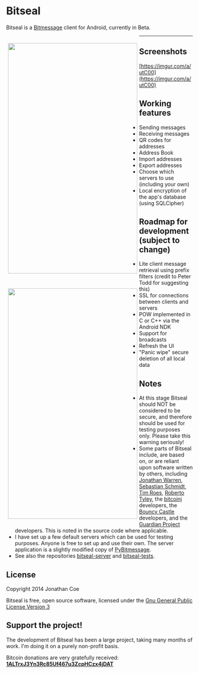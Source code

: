 Bitseal
=======

Bitseal is a [Bitmessage](https://bitmessage.org) client for Android, currently in Beta. 

<img src="https://i.imgur.com/45OuinZ.png" align="left" height="620" width="349" hspace="5" vspace="20">
<img src="https://i.imgur.com/R2xgeDW.png" align="left" height="620" width="349" hspace="5" vspace="20">

---------------
Screenshots
---------------
[https://imgur.com/a/utC00](https://imgur.com/a/utC00)


Working features
---------------
+ Sending messages
+ Receiving messages
+ QR codes for addresses
+ Address Book
+ Import addresses
+ Export addresses
+ Choose which servers to use (including your own)
+ Local encryption of the app's database (using SQLCipher)


Roadmap for development (subject to change)
---------------
+ Lite client message retrieval using prefix filters (credit to Peter Todd for suggesting this)
+ SSL for connections between clients and servers
+ POW implemented in C or C++ via the Android NDK
+ Support for broadcasts
+ Refresh the UI
+ "Panic wipe" secure deletion of all local data


Notes
---------------
+ At this stage Bitseal should NOT be considered to be secure, and therefore should be used for testing purposes only. Please take this warning seriously!
+ Some parts of Bitseal include, are based on, or are reliant upon software written by others, including [Jonathan Warren](https://github.com/Atheros1), [Sebastian Schmidt](https://github.com/ISibboI), [Tim Roes](https://github.com/timroes), [Roberto Tyley](https://github.com/rtyley), the [bitcoinj](https://github.com/bitcoinj/bitcoinj) developers, the [Bouncy Castle](https://www.bouncycastle.org/java.html) developers, and the [Guardian Project](https://guardianproject.info/) developers. This is noted in the source code where applicable.
+ I have set up a few default servers which can be used for testing purposes. Anyone is free to set up and use their own. The server application is a slightly modified copy of [PyBitmessage](https://github.com/bitmessage/pybitmessage).
+ See also the repositories [bitseal-server](https://github.com/JonathanCoe/bitseal-server) and [bitseal-tests](https://github.com/JonathanCoe/bitseal-tests).


License
---------------
Copyright 2014 Jonathan Coe

Bitseal is free, open source software, licensed under the [Gnu General Public License Version 3](https://www.gnu.org/licenses/gpl-3.0.html)


Support the project!
---------------
The development of Bitseal has been a large project, taking many months of work. I'm doing it on a purely non-profit basis. 

Bitcoin donations are very gratefully received: 
[**1ALTrxJ3Yn3Rc85Uf467u3ZcpHCzx4jDAT**](https://www.blocktrail.com/address/1ALTrxJ3Yn3Rc85Uf467u3ZcpHCzx4jDAT)
